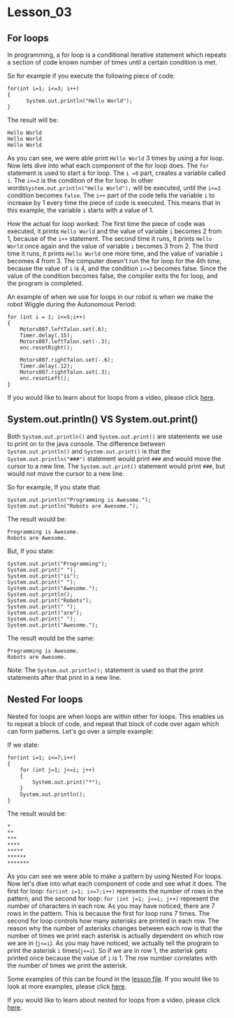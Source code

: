 # Lesson_03 #

## For loops ##
In programming, a for loop is a conditional iterative statement which repeats a section of code known number of times until a certain condition is met.

So for example if you execute the following piece of code:

```
for(int i=1; i<=3; i++)
{
	  System.out.println("Hello World");
}
```
The result will be:
```
Hello World
Hello World
Hello World
```

As you can see, we were able print ```Hello World``` 3 times by using a for loop. Now lets dive into what each component of the for loop does. The ```for``` statement is used to start a for loop. The ```i =0``` part, creates a variable called ```i```. The ```i<=3``` is the condition of the for loop. In other words```System.out.println("Hello World");``` will be executed, until the ```i<=3``` condition becomes ```false```. The ```i++``` part of the code tells the variable ```i``` to increase by 1 every time the piece of code is executed. This means that in this example, the variable ```i``` starts with a value of 1. 

How the actual for loop worked: The first time the piece of code was executed, it prints ```Hello World``` and the value of variable ```i``` becomes 2 from 1, because of the ```i++``` statement. The second time it runs, it prints ```Hello World``` once again and the value of variable ```i``` becomes 3 from 2. The third time it runs, it prints ```Hello World``` one more time, and the value of variable ```i``` becomes 4 from 3. The computer doesn't run the for loop for the 4th time, because the value of ```i``` is 4, and the condition ```i<=3``` becomes false. Since the value of the condition becomes false, the compiler exits the for loop, and the program is completed.

An example of when we use for loops in our robot is when we make the robot Wiggle during the Autonomous Period:
```
for (int i = 1; i<=5;i++)
{
    Motors007.leftTalon.set(.6);
    Timer.delay(.15);
    Motors007.leftTalon.set(-.3);
    enc.resetRight();
								
    Motors007.rightTalon.set(-.6);
    Timer.delay(.12);
    Motors007.rightTalon.set(.3);
    enc.resetLeft();	
}
```
If you would like to learn about for loops from a video, please click [here](https://youtu.be/rjkYAs6gAkk).

## System.out.println() VS System.out.print() ##
Both ```System.out.println()``` and ```System.out.print()``` are statements we use to print on to the java console. The difference between ```System.out.println()``` and ```System.out.print()``` is that the ```System.out.println("###")``` statement would print ```###``` and would move the cursor to a new line. The ```System.out.print()``` statement would print ```###```, but would not move the cursor to a new line.

So for example, If you state that: 
```
System.out.println("Programming is Awesome.");
System.out.println("Robots are Awesome.");
```
The result would be:
```
Programming is Awesome.
Robots are Awesome.
```

But, If you state: 
```
System.out.print("Programming");
System.out.print(" ");
System.out.print("is");
System.out.print(" ");
System.out.print("Awesome.");
System.out.println();
System.out.print("Robots");
System.out.print(" ");
System.out.print("are");
System.out.print(" ");
System.out.print("Awesome.");
```
The result would be the same: 
```
Programming is Awesome.
Robots are Awesome.
```
Note: The ```System.out.println();``` statement is used so that the print statements after that print in a new line.

## Nested For loops ##
Nested for loops are when loops are within other for loops. This enables us to repeat a block of code, and repeat that block of code over again which can form patterns. Let's go over a simple example:

If we state: 
```
for(int i=1; i<=7;i++) 
{
    for (int j=1; j<=i; j++) 
    {
        System.out.print("*");
    }
    System.out.println();
}
```
The result would be: 
```
*
**
***
****
*****
******
*******
```
As you can see we were able to make a pattern by using Nested For loops. Now let's dive into what each component of code and see what it does. The first for loop: ```for(int i=1; i<=7;i++)``` represents the number of rows in the pattern, and the second for loop: ```for (int j=1; j<=i; j++)``` represent the number of characters in each row. As you may have noticed, there are 7 rows in the pattern. This is because the first for loop runs 7 times. The second for loop controls how many asterisks are printed in each row. The reason why the number of asterisks changes between each row is that the number of times we print each asterisk is actually dependent on which row we are in (```j<=i```). As you may have noticed, we actually tell the program to print the asterisk ```i``` times(```j<=i```). So if we are in row 1, the asterisk gets printed once because the value of ```i``` is 1. The row number correlates with the number of times we print the asterisk.

Some examples of this can be found in the [lesson file](https://github.com/MillenniumFalcons/FRC_Java_Tutorials/blob/master/Lesson_03/Lessons/forLoopsComplex.java). If you would like to look at more examples, please click [here](https://www.programiz.com/java-programming/nested-loop).

If you would like to learn about nested for loops from a video, please click [here](https://youtu.be/DoUdYh9V5aQ).
